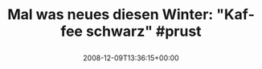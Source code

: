 ---
retweeted: false
source: <a href="http://twitter.com" rel="nofollow">Twitter Web Client</a>
entities:
  hashtags:
  - text: prust
    indices:
    - '46'
    - '52'
  symbols: []
  user_mentions: []
  urls: []
display_text_range:
- '0'
- '52'
favorite_count: '0'
id_str: '1047016230'
truncated: false
retweet_count: '0'
id: '1047016230'
created_at: Tue Dec 09 13:36:15 +0000 2008
favorited: false
full_text: 'Mal was neues diesen Winter: "Kaffee schwarz" #prust'
lang: de
tags:
- prust
- pesos/twitter
date: '2008-12-09T13:36:15+00:00'
src: https://twitter.com/bascht/status/1047016230
original_url: https://twitter.com/bascht/status/1047016230
type: twitter_tweet
text: 'Mal was neues diesen Winter: "Kaffee schwarz" #prust'
title: 'Mal was neues diesen Winter: "Kaffee schwarz" #prust

  '

---